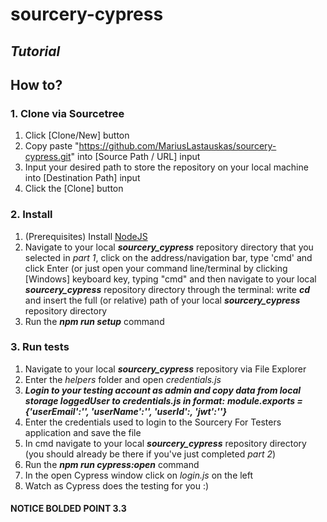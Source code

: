 # sourcery-cypress
## _Tutorial_
## How to?
### 1. Clone via Sourcetree

1. Click [Clone/New] button
2. Copy paste "https://github.com/MariusLastauskas/sourcery-cypress.git" into [Source Path / URL] input
3. Input your desired path to store the repository on your local machine into [Destination Path] input 
4. Click the [Clone] button

### 2. Install

1. (Prerequisites) Install <a href="https://nodejs.org/en/download/">NodeJS</a> 
2. Navigate to your local ***sourcery_cypress*** repository directory that you selected in _part 1_, click on the address/navigation bar, type 'cmd' and click Enter (or just open your command line/terminal by clicking [Windows] keyboard key, typing "cmd" and then navigate to your local ***sourcery_cypress*** repository directory through the terminal: write ***cd*** and insert the full (or relative) path of your local ***sourcery_cypress*** repository directory
3. Run the ***npm run setup*** command

### 3. Run tests

1. Navigate to your local ***sourcery_cypress*** repository via File Explorer
2. Enter the _helpers_ folder and open _credentials.js_
3. ***Login to your testing account as admin and copy data from local storage loggedUser to _credentials.js_ in format:***
    ***_module.exports = {'userEmail':'', 'userName':'', 'userId':, 'jwt':''}_***
3. Enter the credentials used to login to the Sourcery For Testers application and save the file
4. In cmd navigate to your local ***sourcery_cypress*** repository directory (you should already be there if you've just completed _part 2_)
5. Run the ***npm run cypress:open*** command
6. In the open Cypress window click on _login.js_ on the left
7. Watch as Cypress does the testing for you :)



#### NOTICE BOLDED POINT 3.3
